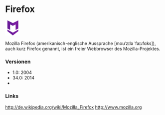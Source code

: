 # Firefox

![alt text](https://github.com/adam-p/markdown-here/raw/master/src/common/images/icon48.png "Logo Title Text 1")

Mozilla Firefox (amerikanisch-englische Aussprache [moʊˈzɪlə ˈfaɪɹfɑks]),
auch kurz Firefox genannt, ist ein freier Webbrowser des Mozilla-Projektes.

### Versionen
* 1.0: 2004
* 34.0: 2014
* 

### Links
http://de.wikipedia.org/wiki/Mozilla_Firefox
  http://www.mozilla.org
